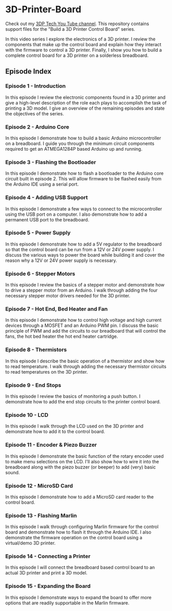 # 3D-Printer-Board
Check out my [3DP Tech You Tube channel](https://www.youtube.com/playlist?list=PLOfiVhkRK3Go6M8yRqPx5GOqqJWyXBp_2). This repository contains support files for the "Build a 3D Printer Control Board" series.

In this video series I explore the electronics of a 3D printer. I review the components that make up the control board and explain how they interact with the firmware to control a 3D printer. Finally, I show you how to build a complete control board for a 3D printer on a solderless breadboard.
## Episode Index
### Episode 1 - Introduction
In this episode I review the electronic components found in a 3D printer and give a high-level description of the role each plays to accomplish the task of printing a 3D model. I give an overview of the remaining episodes and state the objectives of the series.
### Episode 2 - Arduino Core
In this episode I demonstrate how to build a basic Arduino microcontroller on a breadboard. I guide you through the minimum circuit components required to get an ATMEGA1284P based Arduino up and running.
### Episode 3 - Flashing the Bootloader
In this episode I demonstrate how to flash a bootloader to the Arduino core circuit built in episode 2. This will allow firmware to be flashed easily from the Arduino IDE using a serial port.
### Episode 4 - Adding USB Support
In this episode I demonstrate a few ways to connect to the microcontroller using the USB port on a computer. I also demonstrate how to add a permanent USB port to the breadboard.
### Episode 5 - Power Supply
In this episode I demonstrate how to add a 5V regulator to the breadboard so that the control board can be run from a 12V or 24V power supply. I discuss the various ways to power the board while building it and cover the reason why a 12V or 24V power supply is necessary.
### Episode 6 - Stepper Motors
In this episode I review the basics of a stepper motor and demonstrate how to drive a stepper motor from an Arduino. I walk through adding the four necessary stepper motor drivers needed for the 3D printer.
### Episode 7 - Hot End, Bed Heater and Fan
In this episode I demonstrate how to control high voltage and high current devices through a MOSFET and an Arduino PWM pin. I discuss the basic principle of PWM and add the circuits to our breadboard that will control the fans, the hot bed heater the hot end heater cartridge.
### Episode 8 - Thermistors
In this episode I describe the basic operation of a thermistor and show how to read temperature. I walk through adding the necessary thermistor circuits to read temperatures on the 3D printer.
### Episode 9 - End Stops
In this episode I review the basics of monitoring a push button. I demonstrate how to add the end stop circuits to the printer control board.
### Episode 10 - LCD
In this episode I walk through the LCD used on the 3D printer and demonstrate how to add it to the control board.
### Episode 11 - Encoder & Piezo Buzzer
In this episode I demonstrate the basic function of the rotary encoder used to make menu selections on the LCD. I'll also show how to wire it into the breadboard along with the piezo buzzer (or beeper) to add (very) basic sound.
### Episode 12 - MicroSD Card
In this episode I demonstrate how to add a MicroSD card reader to the control board.
### Episode 13 - Flashing Marlin
In this episode I walk through configuring Marlin firmware for the control board and demonstrate how to flash it through the Arduino IDE. I also demonstrate the firmware operation on the control board using a virtual/demo 3D printer.
### Episode 14 - Connecting a Printer
In this episode I will connect the breadboard based control board to an actual 3D printer and print a 3D model.
### Episode 15 - Expanding the Board
In this episode I demonstrate ways to expand the board to offer more options that are readily supportable in the Marlin firmware.